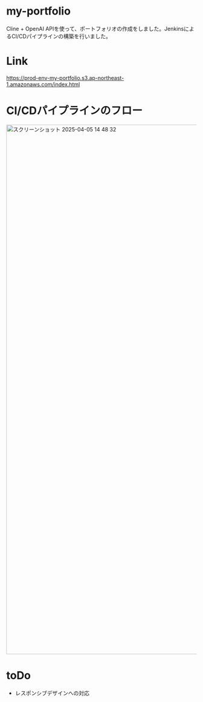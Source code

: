 # my-portfolio
Cline + OpenAI APIを使って、ポートフォリオの作成をしました。JenkinsによるCI/CDパイプラインの構築を行いました。

# Link
https://prod-env-my-portfolio.s3.ap-northeast-1.amazonaws.com/index.html

# CI/CDパイプラインのフロー
<img width="1399" alt="スクリーンショット 2025-04-05 14 48 32" src="https://github.com/user-attachments/assets/48f38709-d384-431e-9e57-5a30c1c40927" />


# toDo
- レスポンシブデザインへの対応
